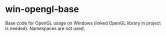 # win-opengl-base
Base code for OpenGL usage on Windows (linked OpenGL library in project is needed). Namespaces are not used.
